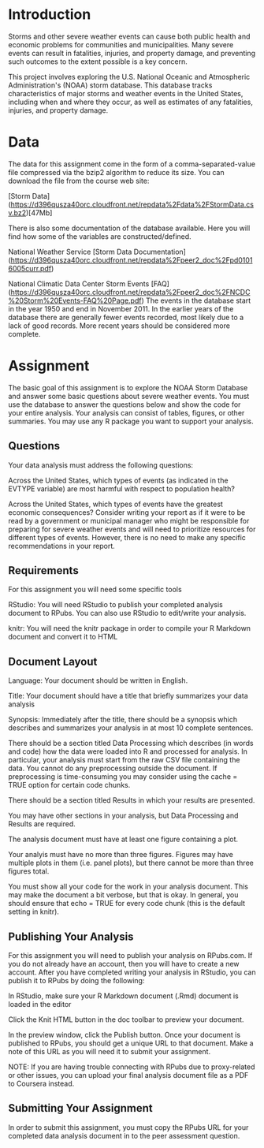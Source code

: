 # Introduction

Storms and other severe weather events can cause both public health and economic problems for communities and municipalities. Many severe events can result in fatalities, injuries, and property damage, and preventing such outcomes to the extent possible is a key concern.

This project involves exploring the U.S. National Oceanic and Atmospheric Administration's (NOAA) storm database. This database tracks characteristics of major storms and weather events in the United States, including when and where they occur, as well as estimates of any fatalities, injuries, and property damage. 

# Data

The data for this assignment come in the form of a comma-separated-value file compressed via the bzip2 algorithm to reduce its size. You can download the file from the course web site:

[Storm Data] (https://d396qusza40orc.cloudfront.net/repdata%2Fdata%2FStormData.csv.bz2)[47Mb]

There is also some documentation of the database available. Here you will find how some of the variables are constructed/defined.

National Weather Service [Storm Data Documentation] (https://d396qusza40orc.cloudfront.net/repdata%2Fpeer2_doc%2Fpd01016005curr.pdf)

National Climatic Data Center Storm Events [FAQ] (https://d396qusza40orc.cloudfront.net/repdata%2Fpeer2_doc%2FNCDC%20Storm%20Events-FAQ%20Page.pdf)
The events in the database start in the year 1950 and end in November 2011. In the earlier years of the database there are generally fewer events recorded, most likely due to a lack of good records. More recent years should be considered more complete. 

# Assignment

The basic goal of this assignment is to explore the NOAA Storm Database and answer some basic questions about severe weather events. You must use the database to answer the questions below and show the code for your entire analysis. Your analysis can consist of tables, figures, or other summaries. You may use any R package you want to support your analysis. 

## Questions

Your data analysis must address the following questions:

Across the United States, which types of events (as indicated in the EVTYPE variable) are most harmful with respect to population health?

Across the United States, which types of events have the greatest economic consequences?
Consider writing your report as if it were to be read by a government or municipal manager who might be responsible for preparing for severe weather events and will need to prioritize resources for different types of events. However, there is no need to make any specific recommendations in your report. 

## Requirements

For this assignment you will need some specific tools

RStudio: You will need RStudio to publish your completed analysis document to RPubs. You can also use RStudio to edit/write your analysis.

knitr: You will need the knitr package in order to compile your R Markdown document and convert it to HTML

## Document Layout

Language: Your document should be written in English.

Title: Your document should have a title that briefly summarizes your data analysis

Synopsis: Immediately after the title, there should be a synopsis which describes and summarizes your analysis in at most 10 complete sentences.

There should be a section titled Data Processing which describes (in words and code) how the data were loaded into R and processed for analysis. In particular, your analysis must start from the raw CSV file containing the data. You cannot do any preprocessing outside the document. If preprocessing is time-consuming you may consider using the cache = TRUE option for certain code chunks.

There should be a section titled Results in which your results are presented.

You may have other sections in your analysis, but Data Processing and Results are required.

The analysis document must have at least one figure containing a plot.

Your analyis must have no more than three figures. Figures may have multiple plots in them (i.e. panel plots), but there cannot be more than three figures total.

You must show all your code for the work in your analysis document. This may make the document a bit verbose, but that is okay. In general, you should ensure that echo = TRUE for every code chunk (this is the default setting in knitr).

## Publishing Your Analysis

For this assignment you will need to publish your analysis on RPubs.com. If you do not already have an account, then you will have to create a new account. After you have completed writing your analysis in RStudio, you can publish it to RPubs by doing the following:

In RStudio, make sure your R Markdown document (.Rmd) document is loaded in the editor

Click the Knit HTML button in the doc toolbar to preview your document.

In the preview window, click the Publish button.
Once your document is published to RPubs, you should get a unique URL to that document. Make a note of this URL as you will need it to submit your assignment.

NOTE: If you are having trouble connecting with RPubs due to proxy-related or other issues, you can upload your final analysis document file as a PDF to Coursera instead. 

## Submitting Your Assignment

In order to submit this assignment, you must copy the RPubs URL for your completed data analysis document in to the peer assessment question.

